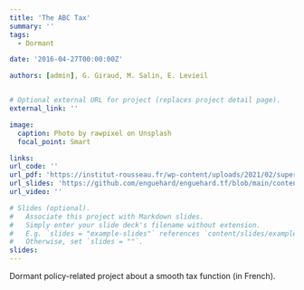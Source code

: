 ```yaml
---
title: 'The ABC Tax'
summary: ''
tags:
  - Dormant

date: '2016-04-27T00:00:00Z'

authors: [admin], G. Giraud, M. Salin, E. Levieil


# Optional external URL for project (replaces project detail page).
external_link: ''

image:
  caption: Photo by rawpixel on Unsplash
  focal_point: Smart

links:
url_code: ''
url_pdf: 'https://institut-rousseau.fr/wp-content/uploads/2021/02/superPPde_retour-1.pdf'
url_slides: 'https://github.com/enguehard/enguehard.tf/blob/main/content/project/abc/slides.pdf'
url_video: ''

# Slides (optional).
#   Associate this project with Markdown slides.
#   Simply enter your slide deck's filename without extension.
#   E.g. `slides = "example-slides"` references `content/slides/example-slides.md`.
#   Otherwise, set `slides = ""`.
slides: 
---
```


Dormant policy-related project about a smooth tax function (in French).
